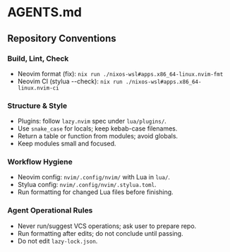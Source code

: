 # AGENTS.md

## Repository Conventions

### Build, Lint, Check

- Neovim format (fix): `nix run ./nixos-wsl#apps.x86_64-linux.nvim-fmt`
- Neovim CI (stylua --check): `nix run ./nixos-wsl#apps.x86_64-linux.nvim-ci`

### Structure & Style

- Plugins: follow `lazy.nvim` spec under `lua/plugins/`.
- Use `snake_case` for locals; keep kebab-case filenames.
- Return a table or function from modules; avoid globals.
- Keep modules small and focused.

### Workflow Hygiene

- Neovim config: `nvim/.config/nvim/` with Lua in `lua/`.
- Stylua config: `nvim/.config/nvim/.stylua.toml`.
- Run formatting for changed Lua files before finishing.

### Agent Operational Rules

- Never run/suggest VCS operations; ask user to prepare repo.
- Run formatting after edits; do not conclude until passing.
- Do not edit `lazy-lock.json`.
